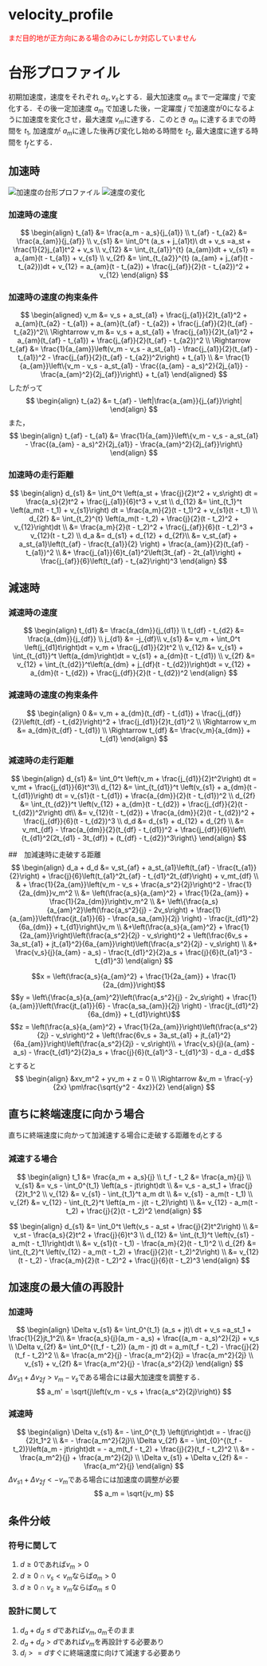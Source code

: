 # velocity_profile
<span style = "color : red">まだ目的地が正方向にある場合のみにしか対応していません</span>
# 台形プロファイル
初期加速度，速度をそれぞれ $a_s, v_s$とする．最大加速度 $a_m$ まで一定躍度 $j$ で変化する．その後一定加速度 $a_m$ で加速した後，一定躍度 $j$ で加速度が0になるように加速度を変化させ，最大速度 $v_m$に達する．このとき $a_m$ に達するまでの時間を $t_1$, 加速度が $a_m$に達した後再び変化し始める時間を $t_2$, 最大速度に達する時間を $t_f$とする．
## 加速時
![加速度の台形プロファイル](resource/trapezoidal_acc_edit.png)
![速度の変化](resource/trapezoidal_vel_edit.png)
### 加速時の速度
$$
\begin{align}
    t_{a1} &= \frac{a_m - a_s}{j_{a1}} \\ 
    t_{af} - t_{a2} &= \frac{a_{am}}{j_{af}} \\
    v_{s1} &= \int_0^t (a_s + j_{a1}t)\ dt + v_s =a_st + \frac{1}{2}j_{a1}t^2 + v_s \\
    v_{12} &= \int_{t_{a1}}^{t} (a_{am})dt + v_{s1} = a_{am}(t - t_{a1}) + v_{s1} \\
    v_{2f} &= \int_{t_{a2}}^{t} (a_{am} + j_{af}(t - t_{a2}))dt + v_{12} = a_{am}(t - t_{a2}) + \frac{j_{af}}{2}(t - t_{a2})^2 + v_{12} 
\end{align}
$$

### 加速時の速度の拘束条件
$$
\begin{aligned}
v_m &=  v_s + a_st_{a1} + \frac{j_{a1}}{2}t_{a1}^2 + a_{am}(t_{a2} - t_{a1}) + a_{am}(t_{af} - t_{a2}) + \frac{j_{af}}{2}(t_{af} - t_{a2})^2\\
\Rightarrow v_m &= v_s + a_st_{a1} + \frac{j_{a1}}{2}t_{a1}^2 + a_{am}(t_{af} - t_{a1}) + \frac{j_{af}}{2}(t_{af} - t_{a2})^2 \\
\Rightarrow t_{af} &= \frac{1}{a_{am}}\left(v_m - v_s - a_st_{a1} - \frac{j_{a1}}{2}(t_{af} - t_{a1})^2 - \frac{j_{af}}{2}(t_{af} - t_{a2})^2\right) + t_{a1} \\
&= \frac{1}{a_{am}}\left\{v_m - v_s - a_st_{a1} - \frac{(a_{am} - a_s)^2}{2j_{a1}} - \frac{a_{am}^2}{2j_{af}}\right\} + t_{a1} 
\end{aligned}
$$
したがって
$$
\begin{align}
    t_{a2} &= t_{af} - \left|\frac{a_{am}}{j_{af}}\right|
\end{align}
$$
また，
$$
\begin{align}
    t_{af} - t_{a1} &= \frac{1}{a_{am}}\left\{v_m - v_s - a_st_{a1} - \frac{(a_{am} - a_s)^2}{2j_{a1}} - \frac{a_{am}^2}{2j_{af}}\right\}
\end{align}
$$

### 加速時の走行距離
$$
\begin{align}
d_{s1} &= \int_0^t \left(a_st + \frac{j}{2}t^2 + v_s\right) dt = \frac{a_s}{2}t^2 + \frac{j_{a1}}{6}t^3 + v_st \\
d_{12} &= \int_{t_1}^t \left(a_m(t - t_1) + v_{s1}\right) dt = \frac{a_m}{2}(t - t_1)^2 + v_{s1}(t - t_1) \\
d_{2f} &= \int_{t_2}^{t} \left(a_m(t - t_2) + \frac{j}{2}(t - t_2)^2 + v_{12}\right)dt \\
 &= \frac{a_m}{2}(t - t_2)^2 + \frac{j_{af}}{6}(t - t_2)^3  + v_{12}(t - t_2) \\
d_a &= d_{s1} + d_{12} + d_{2f}\\
&= v_st_{af} + a_st_{a1}\left(t_{af} - \frac{t_{a1}}{2} \right) + \frac{a_{am}}{2}(t_{af} - t_{a1})^2 \\
&+ \frac{j_{a1}}{6}t_{a1}^2\left(3t_{af} - 2t_{a1}\right) + \frac{j_{af}}{6}\left(t_{af} - t_{a2}\right)^3
\end{align}
$$

## 減速時
### 減速時の速度
$$
\begin{align}
t_{d1} &= \frac{a_{dm}}{j_{d1}} \\
t_{df} - t_{d2} &= \frac{a_{dm}}{j_{df}} \\
j_{d1} &= -j_{df}\\
v_{s1} &= v_m + \int_0^t \left(j_{d1}t\right)dt = v_m + \frac{j_{d1}}{2}t^2 \\
v_{12} &= v_{s1} + \int_{t_{d1}}^t \left(a_{dm}\right)dt = v_{s1} + a_{dm}(t - t_{d1}) \\
v_{2f} &= v_{12} + \int_{t_{d2}}^t\left(a_{dm} + j_{df}(t - t_{d2})\right)dt = v_{12} + a_{dm}(t - t_{d2}) + \frac{j_{df}}{2}(t - t_{d2})^2  
\end{align}
$$
### 減速時の速度の拘束条件
$$
\begin{align}
0 &= v_m + a_{dm}(t_{df} - t_{d1}) + \frac{j_{df}}{2}\left(t_{df} - t_{d2}\right)^2 + \frac{j_{d1}}{2}t_{d1}^2 \\
\Rightarrow v_m &= a_{dm}(t_{df} - t_{d1}) \\
\Rightarrow t_{df} &= \frac{v_m}{a_{dm}} + t_{d1}
\end{align}
$$
### 減速時の走行距離
$$
\begin{align}
d_{s1} &= \int_0^t \left(v_m + \frac{j_{d1}}{2}t^2\right) dt = v_mt + \frac{j_{d1}}{6}t^3\\
d_{12} &= \int_{t_{d1}}^t \left(v_{s1} + a_{dm}(t - t_{d1})\right) dt = v_{s1}(t - t_{d1}) + \frac{a_{dm}}{2}(t - t_{d1})^2  \\
d_{2f} &= \int_{t_{d2}}^t \left(v_{12} + a_{dm}(t - t_{d2}) + \frac{j_{df}}{2}(t - t_{d2})^2\right) dt\\
&= v_{12}(t - t_{d2}) + \frac{a_{dm}}{2}(t - t_{d2})^2 + \frac{j_{df}}{6}(t - t_{d2})^3 \\
d_d &= d_{s1} + d_{12} + d_{2f} \\
&= v_mt_{df} - \frac{a_{dm}}{2}(t_{df} - t_{d1})^2 + \frac{j_{df}}{6}\left\{t_{d1}^2(2t_{d1} - 3t_{df}) + (t_{df} - t_{d2})^3\right\}
\end{align}
$$

##　加減速時に走破する距離
$$
\begin{align}
    d_a + d_d &= v_st_{af} + a_st_{a1}\left(t_{af} - \frac{t_{a1}}{2}\right) + \frac{j}{6}\left(t_{a1}^2t_{af} - t_{d1}^2t_{df}\right) + v_mt_{df} \\
    & + \frac{1}{2a_{am}}\left(v_m - v_s + \frac{a_s^2}{2j}\right)^2 - \frac{1}{2a_{dm}}v_m^2 \\
    &= \left(\frac{a_s}{a_{am}^2} + \frac{1}{2a_{am}} + \frac{1}{2a_{dm}}\right)v_m^2 \\
    &+ \left\{\frac{a_s}{a_{am}^2}\left(\frac{a_s^2}{j} - 2v_s\right) + \frac{1}{a_{am}}\left(\frac{jt_{a1}}{6} - \frac{a_sa_{am}}{2j} \right) - \frac{jt_{d1}^2}{6a_{dm}} + t_{d1}\right\}v_m \\ 
    &+\left(\frac{a_s}{a_{am}^2} + \frac{1}{2a_{am}}\right)\left(\frac{a_s^2}{2j} - v_s\right)^2 + \left(\frac{6v_s + 3a_st_{a1} + jt_{a1}^2}{6a_{am}}\right)\left(\frac{a_s^2}{2j} - v_s\right) \\
    &+ \frac{v_s}{j}(a_{am} - a_s) - \frac{t_{d1}^2}{2}a_s + \frac{j}{6}(t_{a1}^3 - t_{d1}^3)
\end{align}
$$

$$x = \left(\frac{a_s}{a_{am}^2} + \frac{1}{2a_{am}} + \frac{1}{2a_{dm}}\right)$$
$$y = \left\{\frac{a_s}{a_{am}^2}\left(\frac{a_s^2}{j} - 2v_s\right) + \frac{1}{a_{am}}\left(\frac{jt_{a1}}{6} - \frac{a_sa_{am}}{2j} \right) - \frac{jt_{d1}^2}{6a_{dm}} + t_{d1}\right\}$$
$$z = \left(\frac{a_s}{a_{am}^2} + \frac{1}{2a_{am}}\right)\left(\frac{a_s^2}{2j} - v_s\right)^2 + \left(\frac{6v_s + 3a_st_{a1} + jt_{a1}^2}{6a_{am}}\right)\left(\frac{a_s^2}{2j} - v_s\right)\\ + \frac{v_s}{j}(a_{am} - a_s) - \frac{t_{d1}^2}{2}a_s + \frac{j}{6}(t_{a1}^3 - t_{d1}^3) - d_a - d_d$$とすると
$$
\begin{align}
    &xv_m^2 + yv_m + z = 0 \\
    \Rightarrow &v_m = \frac{-y}{2x} \pm\frac{\sqrt{y^2 - 4xz}}{2} 
\end{align}
$$

## 直ちに終端速度に向かう場合
直ちに終端速度に向かって加減速する場合に走破する距離を$d_i$とする
### 減速する場合
$$
\begin{align}
    t_1 &= \frac{a_m + a_s}{j} \\
    t_f - t_2 &= \frac{a_m}{j} \\
    v_{s1} &= v_s - \int_0^{t_1} \left(a_s - jt\right)dt \\
    &= v_s - a_st_1 + \frac{j}{2}t_1^2 \\
    v_{12} &= v_{s1} - \int_{t_1}^t a_m dt \\
    &= v_{s1} - a_m(t - t_1) \\
    v_{2f} &= v_{12} - \int_{t_2}^t \left(a_m - j(t - t_2)\right) \\
    &= v_{12} - a_m(t - t_2) + \frac{j}{2}(t - t_2)^2
\end{align}
$$

$$
\begin{align}
    d_{s1} &= \int_0^t \left(v_s - a_st + \frac{j}{2}t^2\right) \\
    &= v_st - \frac{a_s}{2}t^2  + \frac{j}{6}t^3 \\
    d_{12} &= \int_{t_1}^t \left(v_{s1} - a_m(t - t_1)\right)dt \\
    &= v_{s1}(t - t_1) - \frac{a_m}{2}(t - t_1)^2 \\
    d_{2f} &= \int_{t_2}^t \left(v_{12} - a_m(t - t_2) + \frac{j}{2}(t - t_2)^2\right) \\
    &= v_{12}(t - t_2) - \frac{a_m}{2}(t - t_2)^2 + \frac{j}{6}(t - t_2)^3
\end{align}
$$

## 加速度の最大値の再設計
### 加速時
$$
\begin{align}
    \Delta v_{s1} &= \int_0^{t_1} (a_s + jt)\ dt + v_s =a_st_1 + \frac{1}{2}jt_1^2\\
    &= \frac{a_s}{j}(a_m - a_s) + \frac{(a_m - a_s)^2}{2j} + v_s \\
    \Delta v_{2f} &= \int_0^{(t_f - t_2)} (a_m - jt) dt = a_m(t_f - t_2) - \frac{j}{2}(t_f - t_2)^2 \\
    &= \frac{a_m^2}{j} - \frac{a_m^2}{2j} = \frac{a_m^2}{2j} \\
    v_{s1} + v_{2f} &= \frac{a_m^2}{j} - \frac{a_s^2}{2j}
\end{align}
$$
$\Delta v_{s1} + \Delta v_{2f} > v_m - v_s$である場合には最大加速度を調整する．
$$
    a_m' = \sqrt{j\left(v_m - v_s + \frac{a_s^2}{2j}\right)}
$$

### 減速時
$$
\begin{align}
    \Delta v_{s1} &= - \int_0^{t_1} \left(jt\right)dt = - \frac{j}{2}t_1^2 \\
    &= - \frac{a_m^2}{2j}\\
    \Delta v_{2f} &= - \int_{0}^{(t_f - t_2)}\left(a_m - jt\right)dt = - a_m(t_f - t_2) + \frac{j}{2}(t_f - t_2)^2 \\
    &= -\frac{a_m^2}{j} + \frac{a_m^2}{2j} \\
    \Delta v_{s1} + \Delta v_{2f} &= -\frac{a_m^2}{j}
\end{align}
$$
$\Delta v_{s1} + \Delta v_{2f} < -v_m$である場合には加速度の調整が必要
$$
    a_m = \sqrt{jv_m}
$$
## 条件分岐
### 符号に関して
1. $d \ge 0$であれば$v_m > 0$
2. $d \ge 0 \cap v_s < v_m$ならば$a_m > 0$
2. $d \ge 0 \cap v_s \ge v_m$ならば$a_m \le 0$
### 設計に関して
1. $d_a + d_d \le d$であれば$v_m, a_m$そのまま
2. $d_a + d_d > d$であれば$v_m$を再設計する必要あり
3. $d_i >= d$すぐに終端速度に向けて減速する必要あり